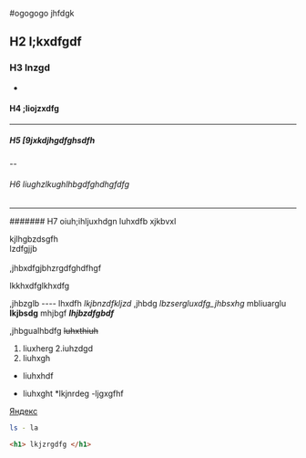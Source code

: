 #ogogogo
jhfdgk

## H2 l;kxdfgdf
### H3 lnzgd
-
#### H4 ;liojzxdfg
-------
##### H5 [9jxkdjhgdfghsdfh
--
###### H6 liughzlkughlhbgdfghdhgfdfg
---
####### H7 oiuh;ihljuxhdgn luhxdfb xjkbvxl

kjlhgbzdsgfh  
lzdfgjjb<br><br>
,jhbxdfgjbhzrgdfghdfhgf  


lkkhxdfglkhxdfg


,jhbzglb   ----  lhxdfh *lkjbnzdfkljzd*
,jhbdg _lbzsergluxdfg_jhbsxhg_ 
mbliuarglu  **lkjbsdg**
mhjbgf _**lhjbzdfgbdf**_ 


,jhbgualhbdfg  ~~luhxthiuh~~


1. liuxherg
2.iuhzdgd
4.  liuhxgh


* liuhxhdf
- liuhxght
*lkjnrdeg
-ljgxgfhf



[Яндекс](https://www.yandex.ru)

```bash
ls - la
```
```html
<h1> lkjzrgdfg </h1>
```



